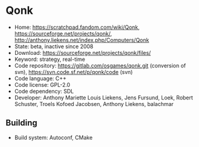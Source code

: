 # Qonk

- Home: https://scratchpad.fandom.com/wiki/Qonk, https://sourceforge.net/projects/qonk/, http://anthony.liekens.net/index.php/Computers/Qonk
- State: beta, inactive since 2008
- Download: https://sourceforge.net/projects/qonk/files/
- Keyword: strategy, real-time
- Code repository: https://gitlab.com/osgames/qonk.git (conversion of svn), https://svn.code.sf.net/p/qonk/code (svn)
- Code language: C++
- Code license: GPL-2.0
- Code dependency: SDL
- Developer: Anthony Mariette Louis Liekens, Jens Fursund, Loek, Robert Schuster, Troels Kofoed Jacobsen, Anthony Liekens, balachmar

## Building

- Build system: Autoconf, CMake

